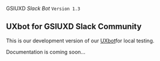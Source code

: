 GSIUXD *Slack Bot* `Version 1.3`

## UXbot for GSIUXD Slack Community

This is our development version of our [UXbot](https://github.com/abinashmohanty/botkit-heroku)for local testing. 

Documentation is coming soon...